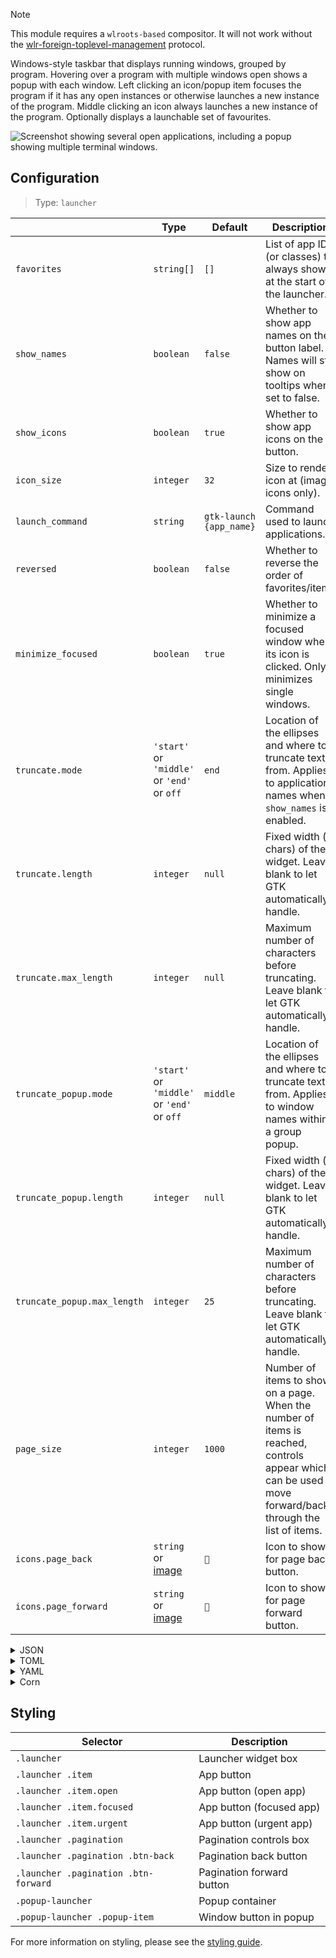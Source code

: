 > [!NOTE]
> This module requires a `wlroots-based` compositor. It will not work without the [wlr-foreign-toplevel-management](https://wayland.app/protocols/wlr-foreign-toplevel-management-unstable-v1) protocol.

Windows-style taskbar that displays running windows, grouped by program.
Hovering over a program with multiple windows open shows a popup with each window.
Left clicking an icon/popup item focuses the program if it has any open instances or otherwise launches a new instance of the program.
Middle clicking an icon always launches a new instance of the program.
Optionally displays a launchable set of favourites.

![Screenshot showing several open applications, including a popup showing multiple terminal windows.](https://f.jstanger.dev/github/ironbar/launcher.png)

## Configuration

> Type: `launcher`

|                             | Type                                        | Default                 | Description                                                                                                                                               |
|-----------------------------|---------------------------------------------|-------------------------|-----------------------------------------------------------------------------------------------------------------------------------------------------------|
| `favorites`                 | `string[]`                                  | `[]`                    | List of app IDs (or classes) to always show at the start of the launcher.                                                                                 |
| `show_names`                | `boolean`                                   | `false`                 | Whether to show app names on the button label. Names will still show on tooltips when set to false.                                                       |
| `show_icons`                | `boolean`                                   | `true`                  | Whether to show app icons on the button.                                                                                                                  |
| `icon_size`                 | `integer`                                   | `32`                    | Size to render icon at (image icons only).                                                                                                                |
| `launch_command`            | `string`                                    | `gtk-launch {app_name}` | Command used to launch applications.                                                                                                                  |
| `reversed`                  | `boolean`                                   | `false`                 | Whether to reverse the order of favorites/items                                                                                                           |
| `minimize_focused`          | `boolean`                                   | `true`                  | Whether to minimize a focused window when its icon is clicked. Only minimizes single windows.                                                             |
| `truncate.mode`             | `'start'` or `'middle'` or `'end'` or `off` | `end`                   | Location of the ellipses and where to truncate text from. Applies to application names when `show_names` is enabled.                                      |
| `truncate.length`           | `integer`                                   | `null`                  | Fixed width (in chars) of the widget. Leave blank to let GTK automatically handle.                                                                        |
| `truncate.max_length`       | `integer`                                   | `null`                  | Maximum number of characters before truncating. Leave blank to let GTK automatically handle.                                                              |
| `truncate_popup.mode`       | `'start'` or `'middle'` or `'end'` or `off` | `middle`                | Location of the ellipses and where to truncate text from. Applies to window names within a group popup.                                                   |
| `truncate_popup.length`     | `integer`                                   | `null`                  | Fixed width (in chars) of the widget. Leave blank to let GTK automatically handle.                                                                        |
| `truncate_popup.max_length` | `integer`                                   | `25`                    | Maximum number of characters before truncating. Leave blank to let GTK automatically handle.                                                              |
| `page_size`                 | `integer`                                   | `1000`                  | Number of items to show on a page. When the number of items is reached, controls appear which can be used to move forward/back through the list of items. |
| `icons.page_back`           | `string` or [image](images)                 | `󰅁`                    | Icon to show for page back button.                                                                                                                        |                                                                                                                                                         
| `icons.page_forward`        | `string` or [image](images)                 | `󰅂`                    | Icon to show for page forward button.                                                                                                                     |                                                                                                                                                         
<details>
<summary>JSON</summary>

```json
{
  "start": [
    {
      "type": "launcher",
      "favourites": [
        "firefox",
        "discord"
      ],
      "show_names": false,
      "show_icons": true,
      "reversed": false
    }
  ]
}


```

</details>

<details>
<summary>TOML</summary>

```toml
[[start]]
type = "launcher"
favorites = ["firefox", "discord"]
show_names = false
show_icons = true
reversed = false
```

</details>

<details>
<summary>YAML</summary>

```yaml
start:
  - type: "launcher"
    favorites:
      - firefox
      - discord
    show_names: false
    show_icons: true
    reversed: false
```

</details>

<details>
<summary>Corn</summary>

```corn
{
  start = [
    {
      type = "launcher"
      favorites = [ "firefox" "discord" ]
      show_names = false
      show_icons = true
      reversed = false
    }
  ]
}
```

</details>

## Styling

| Selector                             | Description               |
|--------------------------------------|---------------------------|
| `.launcher`                          | Launcher widget box       |
| `.launcher .item`                    | App button                |
| `.launcher .item.open`               | App button (open app)     |
| `.launcher .item.focused`            | App button (focused app)  |
| `.launcher .item.urgent`             | App button (urgent app)   |
| `.launcher .pagination`              | Pagination controls box   |
| `.launcher .pagination .btn-back`    | Pagination back button    |
| `.launcher .pagination .btn-forward` | Pagination forward button |
| `.popup-launcher`                    | Popup container           |
| `.popup-launcher .popup-item`        | Window button in popup    |

For more information on styling, please see the [styling guide](styling-guide).
